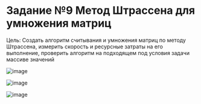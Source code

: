 # Задание №9 Метод Штрассена для умножения матриц
Цель: Создать алгоритм считывания и умножения матриц по методу Штрассена, измерить скорость и ресурсные затраты на его выполнение, проверить алгоритм на подходящем
под условия задачи массиве значений

![image](https://github.com/user-attachments/assets/ade73041-e746-4d8e-b47d-2814fcb63d73)

![image](https://github.com/user-attachments/assets/7573518d-1f73-4c27-aee0-c4e72a09bb45)

![image](https://github.com/user-attachments/assets/ab17b7f3-3ce6-4583-8732-ae3503b580b0)


